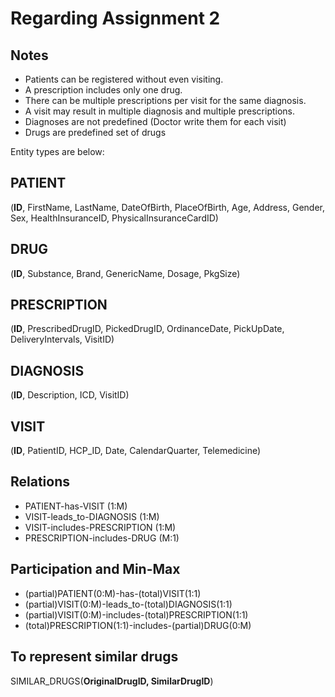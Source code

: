 # Regarding Assignment 2
## Notes
- Patients can be registered without even visiting.
- A prescription includes only one drug.
- There can be multiple prescriptions per visit for the same diagnosis.
- A visit may result in multiple diagnosis and multiple prescriptions.
- Diagnoses are not predefined (Doctor write them for each visit)
- Drugs are predefined set of drugs

Entity types are below:

## PATIENT
(**ID**, FirstName, LastName, DateOfBirth, PlaceOfBirth, Age, Address, Gender, Sex, HealthInsuranceID, PhysicalInsuranceCardID)

## DRUG
(**ID**, Substance, Brand, GenericName, Dosage, PkgSize)

## PRESCRIPTION
(**ID**, PrescribedDrugID, PickedDrugID, OrdinanceDate, PickUpDate, DeliveryIntervals, VisitID)

## DIAGNOSIS
(**ID**, Description, ICD, VisitID)

## VISIT
(**ID**, PatientID, HCP_ID, Date, CalendarQuarter, Telemedicine)

## Relations
- PATIENT-has-VISIT (1:M)
- VISIT-leads_to-DIAGNOSIS (1:M)
- VISIT-includes-PRESCRIPTION (1:M)
- PRESCRIPTION-includes-DRUG (M:1)

## Participation and Min-Max
- (partial)PATIENT(0:M)-has-(total)VISIT(1:1) 
- (partial)VISIT(0:M)-leads_to-(total)DIAGNOSIS(1:1) 
- (partial)VISIT(0:M)-includes-(total)PRESCRIPTION(1:1) 
- (total)PRESCRIPTION(1:1)-includes-(partial)DRUG(0:M) 

## To represent similar drugs
SIMILAR_DRUGS(**OriginalDrugID, SimilarDrugID**)
